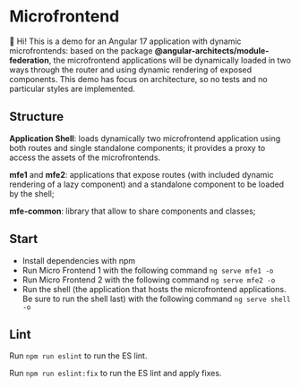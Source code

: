 # Microfrontend

👋 Hi! This is a demo for an Angular 17 application with dynamic microfrontends: based on the package **@angular-architects/module-federation**, the microfrontend applications will be dynamically loaded in two ways through the router and using dynamic rendering of exposed components.
This demo has focus on architecture, so no tests and no particular styles are implemented.

## Structure

**Application Shell**: loads dynamically two microfrontend application using both routes and single standalone components; it provides a proxy to access the assets of the microfrontends.

**mfe1** and **mfe2**: applications that expose routes (with included dynamic rendering of a lazy component) and a standalone component to be loaded by the shell;

**mfe-common**: library that allow to share components and classes;

## Start

-   Install dependencies with npm
-   Run Micro Frontend 1 with the following command `ng serve mfe1 -o`
-   Run Micro Frontend 2 with the following command `ng serve mfe2 -o`
-   Run the shell (the application that hosts the microfrontend applications. Be sure to run the shell last) with the following command `ng serve shell -o`

## Lint

Run `npm run eslint` to run the ES lint.

Run `npm run eslint:fix` to run the ES lint and apply fixes.
